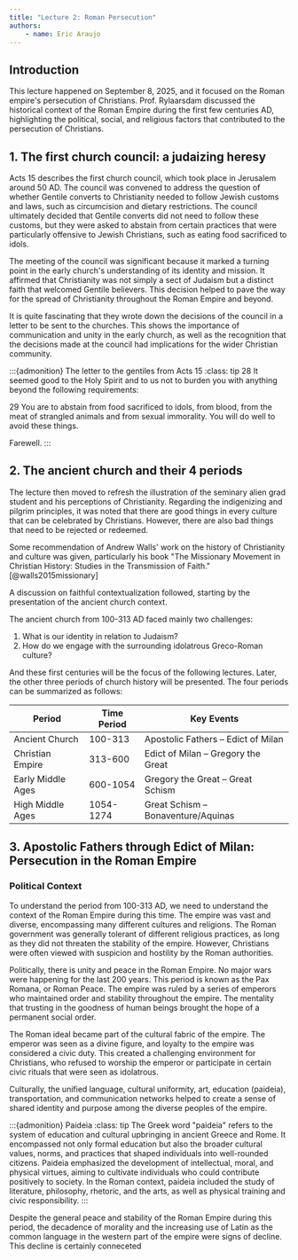 ```yaml
---
title: "Lecture 2: Roman Persecution"
authors:
    - name: Eric Araujo
---
```


## Introduction

This lecture happened on September 8, 2025, and it focused on the Roman empire's persecution of Christians. Prof. Rylaarsdam discussed the historical context of the Roman Empire during the first few centuries AD, highlighting the political, social, and religious factors that contributed to the persecution of Christians.

## 1. The first church council: a judaizing heresy

Acts 15 describes the first church council, which took place in Jerusalem around 50 AD. The council was convened to address the question of whether Gentile converts to Christianity needed to follow Jewish customs and laws, such as circumcision and dietary restrictions. The council ultimately decided that Gentile converts did not need to follow these customs, but they were asked to abstain from certain practices that were particularly offensive to Jewish Christians, such as eating food sacrificed to idols.

The meeting of the council was significant because it marked a turning point in the early church's understanding of its identity and mission. It affirmed that Christianity was not simply a sect of Judaism but a distinct faith that welcomed Gentile believers. This decision helped to pave the way for the spread of Christianity throughout the Roman Empire and beyond.

It is quite fascinating that they wrote down the decisions of the council in a letter to be sent to the churches. This shows the importance of communication and unity in the early church, as well as the recognition that the decisions made at the council had implications for the wider Christian community.

:::{admonition} The letter to the gentiles from Acts 15
:class: tip
28 It seemed good to the Holy Spirit and to us not to burden you with anything beyond the following requirements: 

29 You are to abstain from food sacrificed to idols, from blood, from the meat of strangled animals and from sexual immorality. You will do well to avoid these things. 

Farewell.
:::

## 2. The ancient church and their 4 periods

The lecture then moved to refresh the illustration of the seminary alien grad student and his perceptions of Christianity. Regarding the indigenizing and pilgrim principles, it was noted that there are good things in every culture that can be celebrated by Christians. However, there are also bad things that need to be rejected or redeemed.

Some recommendation of Andrew Walls' work on the history of Christianity and culture was given, particularly his book "The Missionary Movement in Christian History: Studies in the Transmission of Faith." [@walls2015missionary]

A discussion on faithful contextualization followed, starting by the presentation of the ancient church context.

The ancient church from 100-313 AD faced mainly two challenges:

1. What is our identity in relation to Judaism?
2. How do we engage with the surrounding idolatrous Greco-Roman culture?

And these first centuries will be the focus of the following lectures. Later, the other three periods of church history will be presented. The four periods can be summarized as follows:

| Period | Time Period | Key Events |
|--------|-------------|------------|
| Ancient Church | 100-313 | Apostolic Fathers – Edict of Milan |
| Christian Empire | 313-600 | Edict of Milan – Gregory the Great |
| Early Middle Ages | 600-1054 | Gregory the Great – Great Schism |
| High Middle Ages | 1054-1274 | Great Schism – Bonaventure/Aquinas |

## 3. Apostolic Fathers through Edict of Milan: Persecution in the Roman Empire

### Political Context

To understand the period from 100-313 AD, we need to understand the context of the Roman Empire during this time. The empire was vast and diverse, encompassing many different cultures and religions. The Roman government was generally tolerant of different religious practices, as long as they did not threaten the stability of the empire. However, Christians were often viewed with suspicion and hostility by the Roman authorities.

Politically, there is unity and peace in the Roman Empire. No major wars were happening for the last 200 years. This period is known as the Pax Romana, or Roman Peace. The empire was ruled by a series of emperors who maintained order and stability throughout the empire. The mentality that trusting in the goodness of human beings brought the hope of a permanent social order.

The Roman ideal became part of the cultural fabric of the empire. The emperor was seen as a divine figure, and loyalty to the empire was considered a civic duty. This created a challenging environment for Christians, who refused to worship the emperor or participate in certain civic rituals that were seen as idolatrous.

Culturally, the unified language, cultural uniformity, art, education (paideia), transportation, and communication networks helped to create a sense of shared identity and purpose among the diverse peoples of the empire.

:::{admonition} Paideia
:class: tip
The Greek word "paideia" refers to the system of education and cultural upbringing in ancient Greece and Rome. It encompassed not only formal education but also the broader cultural values, norms, and practices that shaped individuals into well-rounded citizens. Paideia emphasized the development of intellectual, moral, and physical virtues, aiming to cultivate individuals who could contribute positively to society. In the Roman context, paideia included the study of literature, philosophy, rhetoric, and the arts, as well as physical training and civic responsibility.
:::

Despite the general peace and stability of the Roman Empire during this period, the decadence of morality and the increasing use of Latin as the common language in the western part of the empire were signs of decline. This decline is certainly conneceted